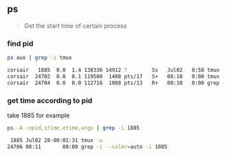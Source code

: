 ## ps
> Get the start time of certain process

### find pid
```bash
ps aux | grep -i tmux

corsair   1885  0.0  1.4 138336 14912 ?        Ss   Jul02   0:58 tmux -u
corsair  24702  0.0  0.1 119500  1408 pts/17   S+   08:10   0:00 tmux -u attach -t vultr
corsair  24704  0.0  0.0 112716  1008 pts/13   R+   08:10   0:00 grep -i --color=auto -i tmux
```

### get time according to pid
take 1885 for example

```bash
ps -A -opid,stime,etime,args | grep -i 1885

 1885 Jul02 28-00:01:31 tmux -u
24706 08:11       00:00 grep -i --color=auto -i 1885
```